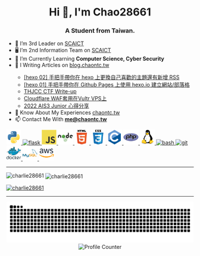 <h1 align="center">Hi 👋, I'm Chao28661</h1>
<h3 align="center">A Student from Taiwan.</h3>

<ul>
    <li>🪪 I’m 3rd Leader on <a href="https://scaict.org/">SCAICT</a></li>
    <li>🖥️ I’m 2nd Information Team on <a href="https://scaict.org/">SCAICT</a></li>
    <li>🌱 I’m Currently Learning <strong>Computer Science, Cyber Security</strong></li>
    <li>📝 I Writing Articles on <a href="https://blog.chaontc.tw/">blog.chaontc.tw</a></li>
    <ul>
<!-- BLOG-POST-LIST:START --><li><a href="https://blog.chaontc.tw/2024/09/18/hexo%2002%20%E6%89%8B%E6%8A%8A%E6%89%8B%E5%B8%B6%E4%BD%A0%E5%9C%A8%20hexo%20%E4%B8%8A%E6%9B%B4%E6%8F%9B%E8%87%AA%E5%B7%B1%E5%96%9C%E6%AD%A1%E7%9A%84%E4%B8%BB%E9%A1%8C%E9%82%84%E6%9C%89%E6%96%B0%E5%A2%9E%20RSS/">[hexo 02] 手把手帶你在 hexo 上更換自己喜歡的主題還有新增 RSS</a></li>
<li><a href="https://blog.chaontc.tw/2024/09/17/hexo-01-%E6%89%8B%E6%8A%8A%E6%89%8B%E5%B8%B6%E4%BD%A0%E5%9C%A8-Github-Pages-%E4%B8%8A%E4%BD%BF%E7%94%A8-hexo-io-%E5%BB%BA%E7%AB%8B%E7%B6%B2%E7%AB%99-%E9%83%A8%E8%90%BD%E6%A0%BC/">[hexo 01] 手把手帶你在 Github Pages 上使用 hexo.io 建立網站/部落格</a></li>
<li><a href="https://blog.chaontc.tw/2024/05/05/THJCC%20CTF%20Write-up/">THJCC CTF Write-up</a></li>
<li><a href="https://blog.chaontc.tw/2023/11/02/Cloudflare%20WAF%E5%A5%97%E7%94%A8%E5%9C%A8Vultr%20VPS%E4%B8%8A/">Cloudflare WAF套用在Vultr VPS上</a></li>
<li><a href="https://blog.chaontc.tw/2022/08/25/2022%20AIS3%20Junior%20%E5%BF%83%E5%BE%97%E5%88%86%E4%BA%AB/">2022 AIS3 Junior 心得分享</a></li>
<!-- BLOG-POST-LIST:END -->
    </ul>
    <li>📄 Know About My Experiences <a href="https://chaontc.tw/">chaontc.tw</a></li>
    <li>📫 Contact Me With <a href="mailto:me@chaontc.tw"><strong>me@chaontc.tw</strong></a></li>
</ul>

<p align="left"> 
<a href="https://www.python.org" target="_blank" rel="noreferrer"> <img src="https://raw.githubusercontent.com/devicons/devicon/master/icons/python/python-original.svg" alt="python" width="40" height="40"/> </a>
<a href="https://flask.palletsprojects.com/" target="_blank" rel="noreferrer"> <img src="https://www.vectorlogo.zone/logos/pocoo_flask/pocoo_flask-icon.svg" alt="flask" width="40" height="40"/> </a> 
<a href="https://developer.mozilla.org/en-US/docs/Web/JavaScript" target="_blank" rel="noreferrer"> <img src="https://raw.githubusercontent.com/devicons/devicon/master/icons/javascript/javascript-original.svg" alt="javascript" width="40" height="40"/> </a> 
<a href="https://nodejs.org" target="_blank" rel="noreferrer"> <img src="https://raw.githubusercontent.com/devicons/devicon/master/icons/nodejs/nodejs-original-wordmark.svg" alt="nodejs" width="40" height="40"/> </a> 
<a href="https://www.w3.org/html/" target="_blank" rel="noreferrer"> <img src="https://raw.githubusercontent.com/devicons/devicon/master/icons/html5/html5-original-wordmark.svg" alt="html5" width="40" height="40"/> </a> 
<a href="https://www.w3schools.com/css/" target="_blank" rel="noreferrer"> <img src="https://raw.githubusercontent.com/devicons/devicon/master/icons/css3/css3-original-wordmark.svg" alt="css3" width="40" height="40"/> </a>
<a href="https://www.cprogramming.com/" target="_blank" rel="noreferrer"> <img src="https://raw.githubusercontent.com/devicons/devicon/master/icons/c/c-original.svg" alt="c" width="40" height="40"/> </a> 
<a href="https://www.php.net" target="_blank" rel="noreferrer"> <img src="https://raw.githubusercontent.com/devicons/devicon/master/icons/php/php-original.svg" alt="php" width="40" height="40"/> </a> 
<a href="https://www.linux.org/" target="_blank" rel="noreferrer"> <img src="https://raw.githubusercontent.com/devicons/devicon/master/icons/linux/linux-original.svg" alt="linux" width="40" height="40"/> </a> 
<a href="https://www.gnu.org/software/bash/" target="_blank" rel="noreferrer"> <img src="https://www.vectorlogo.zone/logos/gnu_bash/gnu_bash-icon.svg" alt="bash" width="40" height="40"/> </a> 
<a href="https://git-scm.com/" target="_blank" rel="noreferrer"> <img src="https://www.vectorlogo.zone/logos/git-scm/git-scm-icon.svg" alt="git" width="40" height="40"/> </a> 
<a href="https://www.docker.com/" target="_blank" rel="noreferrer"> <img src="https://raw.githubusercontent.com/devicons/devicon/master/icons/docker/docker-original-wordmark.svg" alt="docker" width="40" height="40"/> </a> 
<a href="https://www.mysql.com/" target="_blank" rel="noreferrer"> <img src="https://raw.githubusercontent.com/devicons/devicon/master/icons/mysql/mysql-original-wordmark.svg" alt="mysql" width="40" height="40"/> </a> 
<a href="https://aws.amazon.com" target="_blank" rel="noreferrer"> <img src="https://raw.githubusercontent.com/devicons/devicon/master/icons/amazonwebservices/amazonwebservices-original-wordmark.svg" alt="aws" width="40" height="40"/> </a> </p>

<hr>

<p><img align="left" src="https://github-readme-stats.vercel.app/api/top-langs?username=charlie28661&show_icons=true&locale=en&layout=compact" alt="charlie28661" /></p>

<p>&nbsp;<img align="center" src="https://github-readme-stats.vercel.app/api?username=charlie28661&show_icons=true&locale=en" alt="charlie28661" /></p>

<p align="left"> <a href="https://github.com/ryo-ma/github-profile-trophy"><img src="https://github-profile-trophy.vercel.app/?username=charlie28661" alt="charlie28661" /></a> </p>

<hr>

<img src="https://raw.githubusercontent.com/Charlie28661/Charlie28661/output/snake.svg" alt="Snake animation" />

<div align="center">
  <img src="https://profile-counter.glitch.me/Charlie28661/count.svg" alt="Profile Counter" />
</div>
